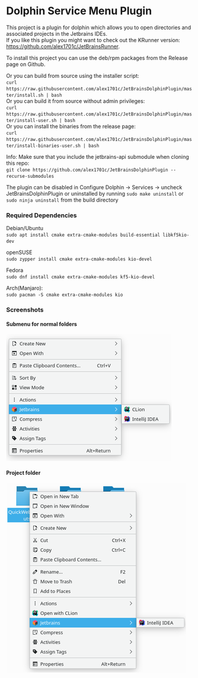# Dolphin Service Menu Plugin

This project is a plugin for dolphin which allows you to open directories and 
associated projects in the Jetbrains IDEs.  
If you like this plugin you might want to check out the KRunner version: https://github.com/alex1701c/JetBrainsRunner.

To install this project you can use the deb/rpm packages from the Release page on Github.  

Or you can build from source using the installer script:  
`curl https://raw.githubusercontent.com/alex1701c/JetBrainsDolphinPlugin/master/install.sh | bash`  
Or you can build it from source without admin privileges:  
`curl https://raw.githubusercontent.com/alex1701c/JetBrainsDolphinPlugin/master/install-user.sh | bash`  
Or you can install the binaries from the release page:  
`curl https://raw.githubusercontent.com/alex1701c/JetBrainsDolphinPlugin/master/install-binaries-user.sh | bash`  

Info: Make sure that you include the jetbrains-api submodule when cloning this repo:  
`git clone https://github.com/alex1701c/JetBrainsDolphinPlugin --recurse-submodules`

The plugin can be disabled in Configure Dolphin -> Services -> uncheck JetBrainsDolphinPlugin 
or uninstalled by running `sudo make uninstall` or `sudo ninja uninstall` from the build directory

### Required Dependencies

Debian/Ubuntu  
`sudo apt install cmake extra-cmake-modules build-essential libkf5kio-dev`

openSUSE  
`sudo zypper install cmake extra-cmake-modules kio-devel`

Fedora  
`sudo dnf install cmake extra-cmake-modules kf5-kio-devel`

Arch(Manjaro):  
`sudo pacman -S cmake extra-cmake-modules kio`  

### Screenshots

#### Submenu for normal folders
![Available CLion projects](https://raw.githubusercontent.com/alex1701c/Screenshots/master/JetBrainsDolphinPlugin/not_a_project.png)

#### Project folder
![Available CLion projects](https://raw.githubusercontent.com/alex1701c/Screenshots/master/JetBrainsDolphinPlugin/clion_project.png)

